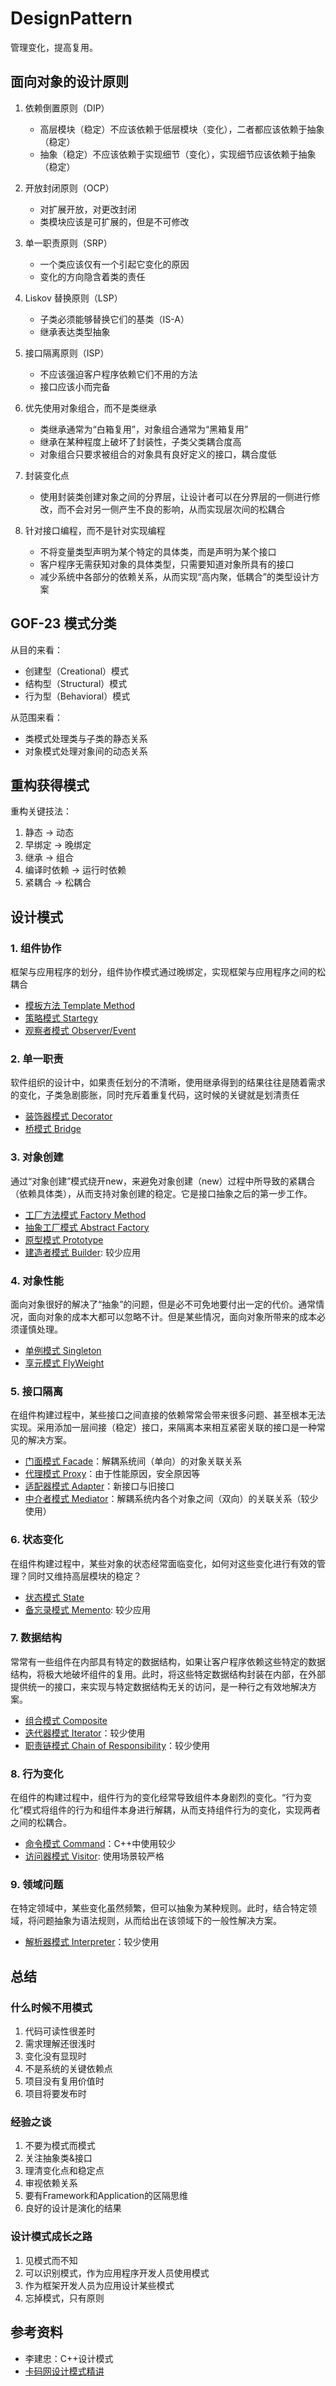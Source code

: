 # DesignPattern

管理变化，提高复用。

## 面向对象的设计原则

1. 依赖倒置原则（DIP）
   - 高层模块（稳定）不应该依赖于低层模块（变化），二者都应该依赖于抽象（稳定）
   - 抽象（稳定）不应该依赖于实现细节（变化），实现细节应该依赖于抽象（稳定）

2. 开放封闭原则（OCP）
   - 对扩展开放，对更改封闭
   - 类模块应该是可扩展的，但是不可修改

3. 单一职责原则（SRP）
    - 一个类应该仅有一个引起它变化的原因
    - 变化的方向隐含着类的责任

4. Liskov 替换原则（LSP）
    - 子类必须能够替换它们的基类（IS-A）
    - 继承表达类型抽象

5. 接口隔离原则（ISP）
    - 不应该强迫客户程序依赖它们不用的方法
    - 接口应该小而完备
  
6. 优先使用对象组合，而不是类继承
   - 类继承通常为“白箱复用”，对象组合通常为“黑箱复用”
   - 继承在某种程度上破坏了封装性，子类父类耦合度高
   - 对象组合只要求被组合的对象具有良好定义的接口，耦合度低

7. 封装变化点
   - 使用封装类创建对象之间的分界层，让设计者可以在分界层的一侧进行修改，而不会对另一侧产生不良的影响，从而实现层次间的松耦合

8. 针对接口编程，而不是针对实现编程
   - 不将变量类型声明为某个特定的具体类，而是声明为某个接口
   - 客户程序无需获知对象的具体类型，只需要知道对象所具有的接口
   - 减少系统中各部分的依赖关系，从而实现“高内聚，低耦合”的类型设计方案

## GOF-23 模式分类
从目的来看：
- 创建型（Creational）模式
- 结构型（Structural）模式
- 行为型（Behavioral）模式

从范围来看：
- 类模式处理类与子类的静态关系
- 对象模式处理对象间的动态关系

## 重构获得模式

重构关键技法：
1. 静态 -> 动态
2. 早绑定 -> 晚绑定
3. 继承 -> 组合
4. 编译时依赖 -> 运行时依赖
5. 紧耦合 -> 松耦合

## 设计模式

### 1. 组件协作

框架与应用程序的划分，组件协作模式通过晚绑定，实现框架与应用程序之间的松耦合

- [模板方法 Template Method](01.模板方法.md)
- [策略模式 Startegy](02.策略模式.md)
- [观察者模式 Observer/Event](03.观察者模式.md)

### 2. 单一职责

软件组织的设计中，如果责任划分的不清晰，使用继承得到的结果往往是随着需求的变化，子类急剧膨胀，同时充斥着重复代码，这时候的关键就是划清责任

- [装饰器模式 Decorator](04.装饰器模式.md)
- [桥模式 Bridge](05.桥模式.md)

### 3. 对象创建

通过“对象创建”模式绕开new，来避免对象创建（new）过程中所导致的紧耦合（依赖具体类），从而支持对象创建的稳定。它是接口抽象之后的第一步工作。

- [工厂方法模式 Factory Method](06.工厂模式.md)
- [抽象工厂模式 Abstract Factory](07.抽象工厂模式.md)
- [原型模式 Prototype](08.原型模式.md)
- [建造者模式 Builder](09.构建器模式.md): 较少应用

### 4. 对象性能

面向对象很好的解决了“抽象”的问题，但是必不可免地要付出一定的代价。通常情况，面向对象的成本大都可以忽略不计。但是某些情况，面向对象所带来的成本必须谨慎处理。

- [单例模式 Singleton](10.单例模式.md)
- [享元模式 FlyWeight](11.享元模式.md)

### 5. 接口隔离

在组件构建过程中，某些接口之间直接的依赖常常会带来很多问题、甚至根本无法实现。采用添加一层间接（稳定）接口，来隔离本来相互紧密关联的接口是一种常见的解决方案。

- [门面模式 Facade](12.门面模式.md)：解耦系统间（单向）的对象关联关系
- [代理模式 Proxy](13.代理模式.md)：由于性能原因，安全原因等
- [适配器模式 Adapter](14.适配器模式.md)：新接口与旧接口
- [中介者模式 Mediator](15.中介者模式.md)：解耦系统内各个对象之间（双向）的关联关系（较少使用）

### 6. 状态变化

在组件构建过程中，某些对象的状态经常面临变化，如何对这些变化进行有效的管理？同时又维持高层模块的稳定？

- [状态模式 State](16.状态模式.md)
- [备忘录模式 Memento](17.备忘录模式.md): 较少应用

### 7. 数据结构

常常有一些组件在内部具有特定的数据结构，如果让客户程序依赖这些特定的数据结构，将极大地破坏组件的复用。此时，将这些特定数据结构封装在内部，在外部提供统一的接口，来实现与特定数据结构无关的访问，是一种行之有效地解决方案。

- [组合模式 Composite](18.组合模式.md)
- [迭代器模式 Iterator](19.迭代器模式.md)：较少使用
- [职责链模式 Chain of Responsibility](20.职责链模式.md)：较少使用

### 8. 行为变化

在组件的构建过程中，组件行为的变化经常导致组件本身剧烈的变化。“行为变化”模式将组件的行为和组件本身进行解耦，从而支持组件行为的变化，实现两者之间的松耦合。

- [命令模式 Command](21.命令模式.md)：C++中使用较少
- [访问器模式 Visitor](22.访问器模式.md): 使用场景较严格

### 9. 领域问题

在特定领域中，某些变化虽然频繁，但可以抽象为某种规则。此时，结合特定领域，将问题抽象为语法规则，从而给出在该领域下的一般性解决方案。

- [解析器模式 Interpreter](23.解析器模式.md)：较少使用

## 总结

### 什么时候不用模式
1. 代码可读性很差时
2. 需求理解还很浅时
3. 变化没有显现时
4. 不是系统的关键依赖点
5. 项目没有复用价值时
6. 项目将要发布时

### 经验之谈
1. 不要为模式而模式
2. 关注抽象类&接口
3. 理清变化点和稳定点
4. 审视依赖关系
5. 要有Framework和Application的区隔思维
6. 良好的设计是演化的结果

### 设计模式成长之路
1. 见模式而不知
2. 可以识别模式，作为应用程序开发人员使用模式
3. 作为框架开发人员为应用设计某些模式
4. 忘掉模式，只有原则

## 参考资料

- 李建忠：C++设计模式
- [卡码网设计模式精讲](https://github.com/youngyangyang04/kama-DesignPattern)